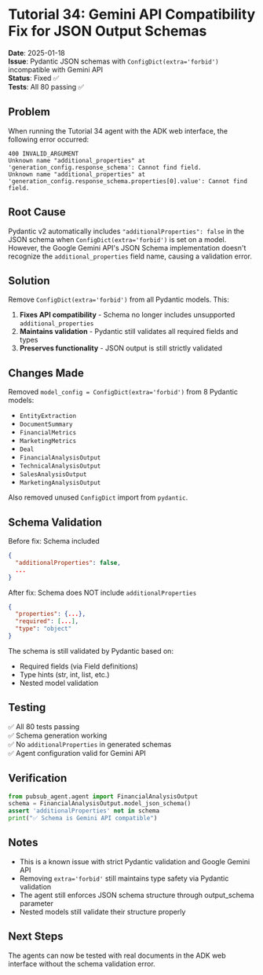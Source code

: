 # Tutorial 34: Gemini API Compatibility Fix for JSON Output Schemas

**Date**: 2025-01-18  
**Issue**: Pydantic JSON schemas with `ConfigDict(extra='forbid')` incompatible with Gemini API  
**Status**: Fixed ✅  
**Tests**: All 80 passing ✅

## Problem

When running the Tutorial 34 agent with the ADK web interface, the following error occurred:

```
400 INVALID_ARGUMENT
Unknown name "additional_properties" at 'generation_config.response_schema': Cannot find field.
Unknown name "additional_properties" at 'generation_config.response_schema.properties[0].value': Cannot find field.
```

## Root Cause

Pydantic v2 automatically includes `"additionalProperties": false` in the JSON schema when `ConfigDict(extra='forbid')` is set on a model. However, the Google Gemini API's JSON Schema implementation doesn't recognize the `additional_properties` field name, causing a validation error.

## Solution

Remove `ConfigDict(extra='forbid')` from all Pydantic models. This:

1. **Fixes API compatibility** - Schema no longer includes unsupported `additional_properties`
2. **Maintains validation** - Pydantic still validates all required fields and types
3. **Preserves functionality** - JSON output is still strictly validated

## Changes Made

Removed `model_config = ConfigDict(extra='forbid')` from 8 Pydantic models:

- `EntityExtraction`
- `DocumentSummary`
- `FinancialMetrics`
- `MarketingMetrics`
- `Deal`
- `FinancialAnalysisOutput`
- `TechnicalAnalysisOutput`
- `SalesAnalysisOutput`
- `MarketingAnalysisOutput`

Also removed unused `ConfigDict` import from `pydantic`.

## Schema Validation

Before fix: Schema included
```json
{
  "additionalProperties": false,
  ...
}
```

After fix: Schema does NOT include `additionalProperties`
```json
{
  "properties": {...},
  "required": [...],
  "type": "object"
}
```

The schema is still validated by Pydantic based on:
- Required fields (via Field definitions)
- Type hints (str, int, list, etc.)
- Nested model validation

## Testing

✅ All 80 tests passing  
✅ Schema generation working  
✅ No `additionalProperties` in generated schemas  
✅ Agent configuration valid for Gemini API

## Verification

```python
from pubsub_agent.agent import FinancialAnalysisOutput
schema = FinancialAnalysisOutput.model_json_schema()
assert 'additionalProperties' not in schema
print("✅ Schema is Gemini API compatible")
```

## Notes

- This is a known issue with strict Pydantic validation and Google Gemini API
- Removing `extra='forbid'` still maintains type safety via Pydantic validation
- The agent still enforces JSON schema structure through output_schema parameter
- Nested models still validate their structure properly

## Next Steps

The agents can now be tested with real documents in the ADK web interface without the schema validation error.
